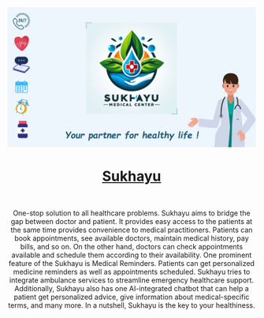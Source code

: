 ![Sukhayu](Sukhayu.jpg)
<h1 align="center"><u>Sukhayu</u></h1>
<br>
<p align="center">One-stop solution to all healthcare problems. Sukhayu aims to bridge the gap between doctor and patient. It provides easy access to the patients at the same time provides convenience to medical practitioners. Patients can book appointments, see available doctors, maintain medical history, pay bills, and so on. On the other hand, doctors can check appointments available and schedule them according to their availability. One prominent feature of the Sukhayu is Medical Reminders. Patients can get personalized medicine reminders as well as appointments scheduled. Sukhayu tries to integrate ambulance services to streamline emergency healthcare support. Additionally, Sukhayu also has one AI-integrated chatbot that can help a patient get personalized advice, give information about medical-specific terms, and many more.  In a nutshell, Sukhayu is the key to your healthiness.</p>
